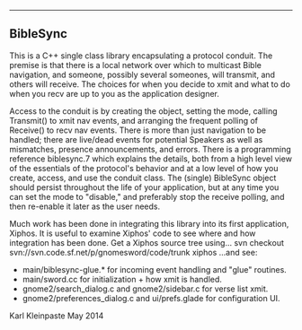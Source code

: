 ---------
BibleSync
---------

This is a C++ single class library encapsulating a protocol conduit.  The
premise is that there is a local network over which to multicast Bible
navigation, and someone, possibly several someones, will transmit, and
others will receive.  The choices for when you decide to xmit and what to
do when you recv are up to you as the application designer.

Access to the conduit is by creating the object, setting the mode, calling
Transmit() to xmit nav events, and arranging the frequent polling of
Receive() to recv nav events.  There is more than just navigation to be
handled; there are live/dead events for potential Speakers as well as
mismatches, presence announcements, and errors.  There is a programming
reference biblesync.7 which explains the details, both from a high level
view of the essentials of the protocol's behavior and at a low level of
how you create, access, and use the conduit class.  The (single) BibleSync
object should persist throughout the life of your application, but at any
time you can set the mode to "disable," and preferably stop the receive
polling, and then re-enable it later as the user needs.

Much work has been done in integrating this library into its first
application, Xiphos.  It is useful to examine Xiphos' code to see where
and how integration has been done.  Get a Xiphos source tree using...
    svn checkout svn://svn.code.sf.net/p/gnomesword/code/trunk xiphos
...and see:
- main/biblesync-glue.* for incoming event handling and "glue" routines.
- main/sword.cc for initialization + how xmit is handled.
- gnome2/search_dialog.c and gnome2/sidebar.c for verse list xmit.
- gnome2/preferences_dialog.c and ui/prefs.glade for configuration UI.

Karl Kleinpaste
May 2014
